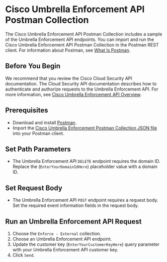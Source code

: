# Cisco Umbrella Enforcement API Postman Collection

The Cisco Umbrella Enforcement API Postman Collection includes a sample of the Umbrella Enforcement API endpoints. You can import and run the Cisco Umbrella Enforcement API Postman Collection in the Postman REST client. For information about Postman, see [What Is Postman](https://www.postman.com/product/what-is-postman).

## Before You Begin

We recommend that you review the Cisco Cloud Security API documentation. The Cloud Security API documentation describes how to authenticate and authorize requests to the Umbrella Enforcement API. For more information, see [Cisco Umbrella Enforcement API Overview](https://developer.cisco.com/docs/cloud-security/#!enforcement-api-introduction-overview).

## Prerequisites

* Download and install [Postman](https://www.getpostman.com/apps).
* Import the [Cisco Umbrella Enforcement Postman Collection JSON file](https://github.com/CiscoDevNet/cloud-security/blob/master/Umbrella/PostmanExamples/EnforcementAPI/Enforce%20-%20External.postman_collection.json) into your Postman client.

## Set Path Parameters

* The Umbrella Enforcement API `DELETE` endpoint requires the domain ID. Replace the (`EnterYourDomainIdHere`) placeholder value with a domain ID.

## Set Request Body

* The Umbrella Enforcement API `POST` endpoint requires a request body. Set the required event information fields in the request body.

## Run an Umbrella Enforcement API Request

1. Choose the `Enforce - External` collection.
1. Choose an Umbrella Enforcement API endpoint.
1. Update the customer key (`EnterYourCustomerKeyHere`) query parameter with your Umbrella Enforcement API customer key.
1. Click `Send`.

